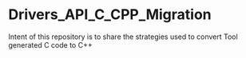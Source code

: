 # Drivers_API_C_CPP_Migration
Intent of this repository is to share the strategies used to convert Tool generated C code to C++

